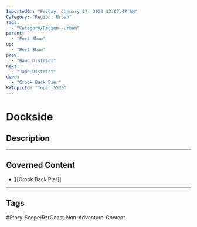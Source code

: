 ```yaml
---
ImportedOn: "Friday, January 27, 2023 12:02:47 AM"
Category: "Region: Urban"
Tags:
  - "Category/Region--Urban"
parent:
  - "Port Shaw"
up:
  - "Port Shaw"
prev:
  - "Bawd District"
next:
  - "Jade District"
down:
  - "Crook Back Pier"
RWtopicId: "Topic_5525"
---
```

# Dockside
## Description
---
## Governed Content
- [[Crook Back Pier]]


---
## Tags
#Story-Scope/RzrCoast-Non-Adventure-Content

